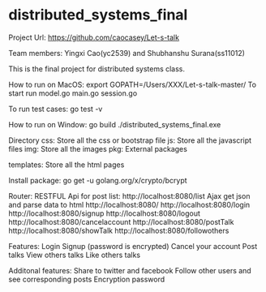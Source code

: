 # distributed_systems_final
Project Url: https://github.com/caocasey/Let-s-talk

Team members:
Yingxi Cao(yc2539) and Shubhanshu Surana(ss11012)

This is the final project for distributed systems class. 

How to run on MacOS:
export GOPATH=/Users/XXX/Let-s-talk-master/
To start run model.go main.go session.go

To run test cases:
go test -v

How to run on Window:
go build
./distributed_systems_final.exe

Directory
css:
Store all the css or bootstrap file 
js:
Store all the javascript files
img:
Store all the images
pkg:
External packages

templates:
Store all the html pages

Install package:
go get -u golang.org/x/crypto/bcrypt


Router:
RESTFUL Api for post list:
http://localhost:8080/list
Ajax get json and parse data to html
http://localhost:8080/
http://localhost:8080/login
http://localhost:8080/signup
http://localhost:8080/logout
http://localhost:8080/cancelaccount
http://localhost:8080/postTalk
http://localhost:8080/showTalk
http://localhost:8080/followothers


Features:
Login
Signup (password is encrypted)
Cancel your account
Post talks
View others talks
Like others talks

Additonal features:
Share to twitter and facebook
Follow other users and see corresponding posts
Encryption password
